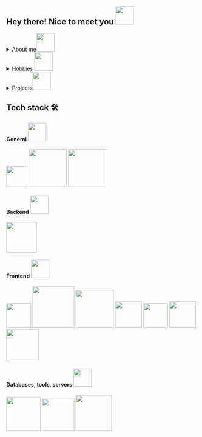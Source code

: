 ## Hey there! Nice to meet you <img src="https://camo.githubusercontent.com/d3359cb00ab0b5ed8f2e1fe3fceb4fbaf3b614340f8c0db99c17b9f50b351770/68747470733a2f2f656d6f6a69732e736c61636b6d6f6a69732e636f6d2f656d6f6a69732f696d616765732f313533313834393433302f343234362f626c6f622d73756e676c61737365732e6769663f31353331383439343330" width="48">  
<details>

  <summary>About me<img src="https://media.giphy.com/media/SGGHAPCjED1OcW6ixv/giphy.gif" width="48">  </summary>
  
  • Passionate fullstack developer with almost 2 years of experience  
  • Hardworking and analytical specialist who possesses strong problem-solving skills and a drive to learn new things  
  • Constantly looking for improving myself while growing in the computer science and technology fields  
  • Polite, welcoming and competent no matter what
  </details>

<details>
  <summary> Hobbies <img src="https://media.giphy.com/media/40a8jFMt0sc73UtpaH/giphy.gif" width="48"> </summary> 
 
  
  • Really mad at developing my skills, so most of the time I read special literature in programming and learn something new
  • Listen to music, watch films and Youtube videos just like everybody else  
  • A fan of visual novels  
  • And programming, of course <img src="https://media.giphy.com/media/f4bdZrlxh7ALRv6Fym/giphy.gif" width="20">
 
</details>

<details>

  <summary>Projects<img src="https://media.giphy.com/media/fLp2fTpKTZsj2xW1zI/giphy.gif" width="48">  </summary>
  
  • Worked over projects in environmental service industry  
  • Created the functional client part of the app  
  • Administrated the projects in Firebase and Gitlab  
  • Code reviewing  
  • Requests merging  
  • CI/CD configuring
  </details>
  
  ## Tech stack 🛠
  
#### General <img src="https://media.giphy.com/media/OjraDCulT8NSP56tcI/giphy.gif" width="48">
   <img src="https://img.shields.io/badge/-git-grey?logo=git" width="55">  <img src="https://camo.githubusercontent.com/cbb8e4880d4bfab6d65ca222c95492345ecc8020a9c179729f9c35ddd789a632/68747470733a2f2f696d672e736869656c64732e696f2f62616467652f6a6176617363726970742d2532333332333333302e7376673f7374796c653d666c6174266c6f676f3d6a617661736372697074266c6f676f436f6c6f723d253233463744463145" width="100">  <img src="https://camo.githubusercontent.com/77107f2fcb15c9b7c38b29e2cb92e4f23baab5135821c4fff41d967f0511b02f/68747470733a2f2f696d672e736869656c64732e696f2f62616467652f747970657363726970742d2532333030374143432e7376673f7374796c653d666c6174266c6f676f3d74797065736372697074266c6f676f436f6c6f723d7768697465" width="100">

  #### Backend <img src="https://media.giphy.com/media/Eqc7RhbdSEqYut8vDc/giphy.gif" width="48">
   <img src="https://camo.githubusercontent.com/532e7f0e2a18756d452f215749bbf270182280689b091516bdf0ff97e3d8e9c1/68747470733a2f2f696d672e736869656c64732e696f2f62616467652f6e6f64652e6a732d3644413535463f7374796c653d666c6174266c6f676f3d6e6f64652e6a73266c6f676f436f6c6f723d7768697465" width="80">
   
  #### Frontend <img src="https://media.giphy.com/media/t6Kf2qs5fgWiAlOig5/giphy.gif" width="48">
  
   <img src="https://camo.githubusercontent.com/be0341460963bc4ff9b532f9c172cc1a7c68eb299f7aea5d690ed0a24047b1e2/68747470733a2f2f696d672e736869656c64732e696f2f62616467652f72656163742d2532333230323332612e7376673f7374796c653d666c6174266c6f676f3d7265616374266c6f676f436f6c6f723d253233363144414642" width="65"> <img src="https://img.shields.io/badge/-react--leaflet-yellowgreen?logo=leaflet" width="110"> <img src="https://img.shields.io/badge/-%3CRecharts%20%2F%3E-orange" width="100"> <img src="https://camo.githubusercontent.com/967e65f67e4a1a9185c7f6d5fdb0cf3588aed0b70538a57cd36f34a1c9ba56f2/68747470733a2f2f696d672e736869656c64732e696f2f62616467652f72656475782d2532333539336438382e7376673f7374796c653d666c6174266c6f676f3d7265647578266c6f676f436f6c6f723d7768697465" width="70"> <img src="https://camo.githubusercontent.com/b4befe54390ddf13216a4b89766f748847cd9240ca756eab2296d3e26da8e2ef/68747470733a2f2f696d672e736869656c64732e696f2f62616467652f637373332d2532333135373242362e7376673f7374796c653d666c6174266c6f676f3d63737333266c6f676f436f6c6f723d7768697465" width="65">  <img src="https://jestjs.io/img/jest-badge.svg" width="70">  <img src="https://img.shields.io/badge/-MaterialUI-blue" width="85"> 

#### Databases, tools, servers <img src="https://media.giphy.com/media/2sjwBnNlY4CPyr8goo/giphy.gif" width="48">
   <img src="https://camo.githubusercontent.com/39f3f1372c6201500182d025fb21157b40e742b497482305c4b03b37d3f9abad/68747470733a2f2f696d672e736869656c64732e696f2f62616467652f4d6f6e676f44422d2532333465613934622e7376673f7374796c653d666c6174266c6f676f3d6d6f6e676f6462266c6f676f436f6c6f723d7768697465" width="90">  <img src="https://camo.githubusercontent.com/acb268bf1d57430a028027235b1400cc5669283bc5141ad445eb5d695d1145ee/68747470733a2f2f696d672e736869656c64732e696f2f62616467652f66697265626173652d2532333033394245352e7376673f7374796c653d666c6174266c6f676f3d6669726562617365" width="85"> <img src="https://img.shields.io/badge/-cypress.io-lightgrey?logo=cypress" width="95">

